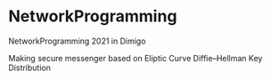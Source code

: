 # NetworkProgramming
NetworkProgramming 2021 in Dimigo

Making secure messenger based on Eliptic Curve Diffie–Hellman Key Distribution


